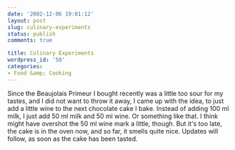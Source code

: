 ```yaml
---
date: '2002-12-06 19:01:12'
layout: post
slug: culinary-experiments
status: publish
comments: true

title: Culinary Experiments
wordpress_id: '58'
categories:
- Food &amp; Cooking
---
```


Since the Beaujolais Primeur I bought recently was a little too sour for my tastes, and I did not want to throw it away, I came up with the idea, to just add a little wine to the next chocolate cake I bake. Instead of adding 100 ml milk, I just add 50 ml milk and 50 ml wine. Or something like that.
I think might have overshot the 50 ml wine mark a little, though. But it's too late, the cake is in the oven now, and so far, it smells quite nice. Updates will follow, as soon as the cake has been tasted.
